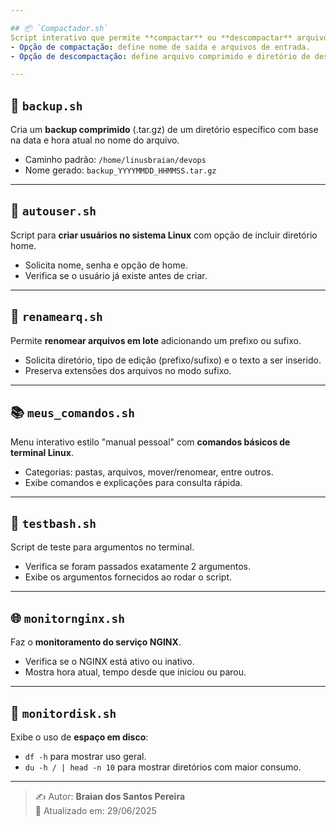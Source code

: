 ```yaml
---

## 📦 `Compactador.sh`
Script interativo que permite **compactar** ou **descompactar** arquivos no formato `.tar.gz`.
- Opção de compactação: define nome de saída e arquivos de entrada.
- Opção de descompactação: define arquivo comprimido e diretório de destino.

---
```


## 💾 `backup.sh`
Cria um **backup comprimido** (.tar.gz) de um diretório específico com base na data e hora atual no nome do arquivo.
- Caminho padrão: `/home/linusbraian/devops`
- Nome gerado: `backup_YYYYMMDD_HHMMSS.tar.gz`

---

## 👤 `autouser.sh`
Script para **criar usuários no sistema Linux** com opção de incluir diretório home.
- Solicita nome, senha e opção de home.
- Verifica se o usuário já existe antes de criar.

---

## 📝 `renamearq.sh`
Permite **renomear arquivos em lote** adicionando um prefixo ou sufixo.
- Solicita diretório, tipo de edição (prefixo/sufixo) e o texto a ser inserido.
- Preserva extensões dos arquivos no modo sufixo.

---

## 📚 `meus_comandos.sh`
Menu interativo estilo "manual pessoal" com **comandos básicos de terminal Linux**.
- Categorias: pastas, arquivos, mover/renomear, entre outros.
- Exibe comandos e explicações para consulta rápida.

---

## 🧪 `testbash.sh`
Script de teste para argumentos no terminal.
- Verifica se foram passados exatamente 2 argumentos.
- Exibe os argumentos fornecidos ao rodar o script.

---

## 🌐 `monitornginx.sh`
Faz o **monitoramento do serviço NGINX**.
- Verifica se o NGINX está ativo ou inativo.
- Mostra hora atual, tempo desde que iniciou ou parou.

---

## 💽 `monitordisk.sh`
Exibe o uso de **espaço em disco**:
- `df -h` para mostrar uso geral.
- `du -h / | head -n 10` para mostrar diretórios com maior consumo.

---

> ✍️ Autor: **Braian dos Santos Pereira**  
> 📅 Atualizado em: 29/06/2025
